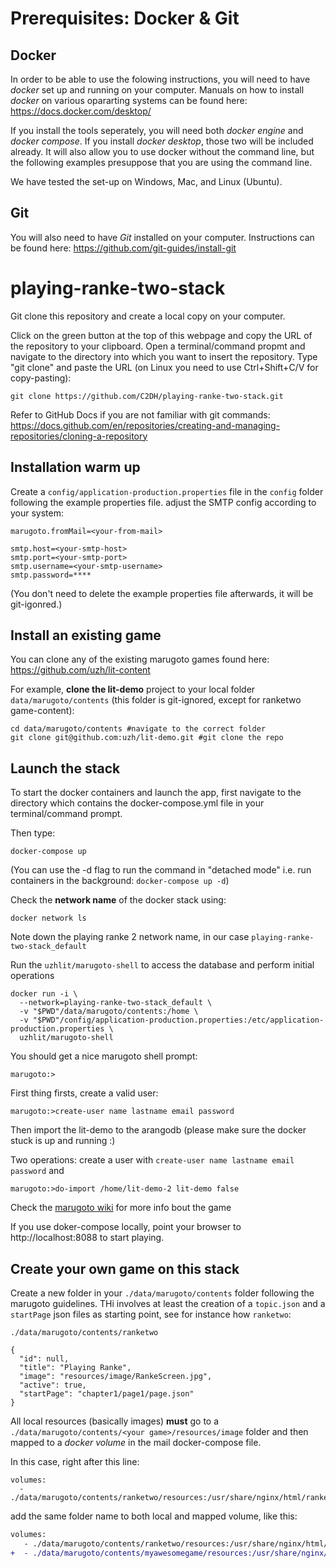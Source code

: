 
# Prerequisites: Docker & Git

## Docker
In order to be able to use the folowing instructions, you will need to have *docker* set up and running on your computer. Manuals on how to install *docker* on various opararting systems can be found here: https://docs.docker.com/desktop/

If you install the tools seperately, you will need both *docker engine* and *docker compose*.
If you install *docker desktop*, those two will be included already. It will also allow you to use docker without the command line, but the following examples presuppose that you are using the command line.

We have tested the set-up on Windows, Mac, and Linux (Ubuntu).

## Git
You will also need to have *Git* installed on your computer. Instructions can be found here: https://github.com/git-guides/install-git

# playing-ranke-two-stack

Git clone this repository and create a local copy on your computer.

Click on the green button at the top of this webpage and copy the URL of the repository to your clipboard. Open a terminal/command propmt and navigate to the directory into which you want to insert the repository. Type "git clone" and paste the URL (on Linux you need to use Ctrl+Shift+C/V for copy-pasting):

```
git clone https://github.com/C2DH/playing-ranke-two-stack.git
```
Refer to GitHub Docs if you are not familiar with git commands: https://docs.github.com/en/repositories/creating-and-managing-repositories/cloning-a-repository

## Installation warm up

Create a `config/application-production.properties` file in the `config` folder following the example properties file.
adjust the SMTP config according to your system:

```
marugoto.fromMail=<your-from-mail>

smtp.host=<your-smtp-host>
smtp.port=<your-smtp-port>
smtp.username=<your-smtp-username>
smtp.password=****
```
(You don't need to delete the example properties file afterwards, it will be git-igonred.)

## Install an existing game

You can clone any of the existing marugoto games found here: https://github.com/uzh/lit-content

For example, **clone the lit-demo** project to your local folder `data/marugoto/contents` (this folder is git-ignored, except for ranketwo game-content):

```
cd data/marugoto/contents #navigate to the correct folder
git clone git@github.com:uzh/lit-demo.git #git clone the repo
```

## Launch the stack

To start the docker containers and launch the app, first navigate to the directory which contains the docker-compose.yml file in your terminal/command prompt.

Then type:


```
docker-compose up
```

(You can use the -d flag to run the command in "detached mode" i.e. run containers in the background: ```docker-compose up -d```)

Check the **network name** of the docker stack using:

```
docker network ls
```

Note down the playing ranke 2 network name, in our case `playing-ranke-two-stack_default`

Run the `uzhlit/marugoto-shell` to access the database and perform initial operations

```
docker run -i \
  --network=playing-ranke-two-stack_default \
  -v "$PWD"/data/marugoto/contents:/home \
  -v "$PWD"/config/application-production.properties:/etc/application-production.properties \
  uzhlit/marugoto-shell
```

You should get a nice marugoto shell prompt:

```
marugoto:>
```

First thing firsts, create a valid user:

```
marugoto:>create-user name lastname email password
```

Then import the lit-demo to the arangodb (please make sure the docker stuck is up and running :)

Two operations: create a user with `create-user name lastname email password` and

```
marugoto:>do-import /home/lit-demo-2 lit-demo false
```

Check the [marugoto wiki](https://github.com/uzh/marugoto/wiki) for more info bout the game

If you use doker-compose locally, point your browser to http://localhost:8088 to start playing.

## Create your own game on this stack

Create a new folder in your `./data/marugoto/contents` folder following the marugoto guidelines.
THi involves at least the creation of a `topic.json` and a `startPage` json files as starting point, see for instance how `ranketwo`:

```
./data/marugoto/contents/ranketwo

{
  "id": null,
  "title": "Playing Ranke",
  "image": "resources/image/RankeScreen.jpg",
  "active": true,
  "startPage": "chapter1/page1/page.json"
}
```

All local resources (basically images) **must** go to a `./data/marugoto/contents/<your game>/resources/image`
folder and then mapped to a _docker volume_ in the mail docker-compose file.

In this case, right after this line:

```
volumes:
  - ./data/marugoto/contents/ranketwo/resources:/usr/share/nginx/html/ranketwo
```

add the same folder name to both local and mapped volume, like this:

```diff
volumes:
   - ./data/marugoto/contents/ranketwo/resources:/usr/share/nginx/html/ranketwo
+  - ./data/marugoto/contents/myawesomegame/resources:/usr/share/nginx/html/myawesomegame
```
